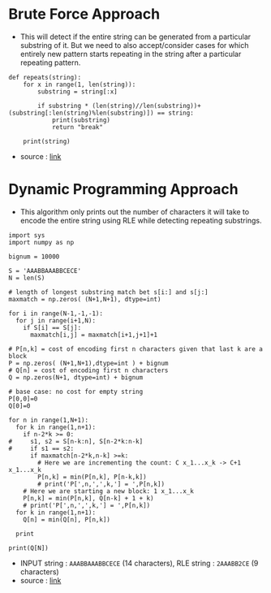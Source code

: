 # Brute Force Approach

- This will detect if the entire string can be generated from a particular substring of it. But we need to also accept/consider cases for which entirely new pattern starts repeating in the string after a particular repeating pattern.

```
def repeats(string):
    for x in range(1, len(string)):
        substring = string[:x]

        if substring * (len(string)//len(substring))+(substring[:len(string)%len(substring)]) == string:
            print(substring)
            return "break"

    print(string)
```
- source : [link](https://stackoverflow.com/questions/41077268/python-find-repeated-substring-in-string)

# Dynamic Programming Approach 

- This algorithm only prints out the number of characters it will take to encode the entire string using RLE while detecting repeating substrings.

```
import sys
import numpy as np

bignum = 10000

S = 'AAABBAAABBCECE'                                                                                                                              
N = len(S)

# length of longest substring match bet s[i:] and s[j:]                                                                                                        
maxmatch = np.zeros( (N+1,N+1), dtype=int)

for i in range(N-1,-1,-1):
  for j in range(i+1,N):
    if S[i] == S[j]:
      maxmatch[i,j] = maxmatch[i+1,j+1]+1

# P[n,k] = cost of encoding first n characters given that last k are a block                                                                                   
P = np.zeros( (N+1,N+1),dtype=int ) + bignum
# Q[n] = cost of encoding first n characters                                                                                                                   
Q = np.zeros(N+1, dtype=int) + bignum

# base case: no cost for empty string                                                                                                                          
P[0,0]=0
Q[0]=0

for n in range(1,N+1):
  for k in range(1,n+1):
    if n-2*k >= 0:
#     s1, s2 = S[n-k:n], S[n-2*k:n-k]                                                                                                                          
#     if s1 == s2:                                                                                                                                             
      if maxmatch[n-2*k,n-k] >=k:
        # Here we are incrementing the count: C x_1...x_k -> C+1 x_1...x_k                                                                                     
        P[n,k] = min(P[n,k], P[n-k,k])
        # print('P[',n,',',k,'] = ',P[n,k])
    # Here we are starting a new block: 1 x_1...x_k                                                                                                            
    P[n,k] = min(P[n,k], Q[n-k] + 1 + k)
    # print('P[',n,',',k,'] = ',P[n,k])
  for k in range(1,n+1):
    Q[n] = min(Q[n], P[n,k])

  print

print(Q[N])
```
- INPUT string : `AAABBAAABBCECE` (14 characters), RLE string : `2AAABB2CE` (9 characters)
- source : [link](https://stackoverflow.com/questions/2261318/finding-the-minimum-length-rle)
